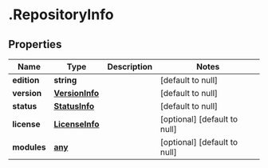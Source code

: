 # .RepositoryInfo

## Properties
Name | Type | Description | Notes
------------ | ------------- | ------------- | -------------
**edition** | **string** |  | [default to null]
**version** | [**VersionInfo**](VersionInfo.md) |  | [default to null]
**status** | [**StatusInfo**](StatusInfo.md) |  | [default to null]
**license** | [**LicenseInfo**](LicenseInfo.md) |  | [optional] [default to null]
**modules** | [**any**](ModuleInfo.md) |  | [optional] [default to null]


